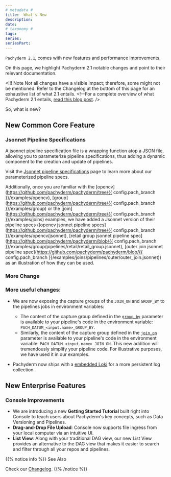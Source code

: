 ```yaml
---
# metadata # 
title:  What's New
description: 
date: 
# taxonomy #
tags: 
series:
seriesPart:
---
```


`Pachyderm 2.1`, comes with new features and performance improvements. 

On this page, we highlight Pachyderm 2.1 notable changes and point to their relevant documentation. 

<!!! Note 
     Not all changes have a visible impact; therefore, some might not be mentioned.
     Refer to the Changelog at the bottom of this page for an exhaustive list of what 2.1 entails.
        <!--For a complete overview of what Pachyderm 2.1 entails, [read this blog post](https://www.pachyderm.com/blog/getting-ready-for-pachyderm-2/). />
 
 So, what is new?
## New Common Core Feature
### Jsonnet Pipeline Specifications 

A jsonnet pipeline specification file is a wrapping function atop a JSON file, allowing you to parameterize pipeline specifications, thus adding a dynamic component to the creation and update of pipelines.

Visit the [Jsonnet pipeline specifications](../../how-tos/pipeline-operations/jsonnet-pipeline-specs/) page to learn more about our parameterized pipeline specs. 

Additionally, once you are familiar with the [opencv](https://github.com/pachyderm/pachyderm/tree/{{ config.pach_branch }}/examples/opencv), [group](https://github.com/pachyderm/pachyderm/tree/{{ config.pach_branch }}/examples/group) or the [join](https://github.com/pachyderm/pachyderm/tree/{{ config.pach_branch }}/examples/joins) examples, we have added a Jsonnet version of their pipeline specs ([opencv jsonnet pipeline specs](https://github.com/pachyderm/pachyderm/tree/{{ config.pach_branch }}/examples/opencv/jsonnet), [retail group jsonnet pipeline spec](https://github.com/pachyderm/pachyderm/blob/{{ config.pach_branch }}/examples/group/pipelines/retail/retail_group.jsonnet), [outer join jsonnet pipeline spec](https://github.com/pachyderm/pachyderm/blob/{{ config.pach_branch }}/examples/joins/pipelines/outer/outer_join.jsonnet)) as an illustration of how they can be used. 
### More Change

### More useful changes:

- We are now exposing the capture groups of the `JOIN_ON` and `GROUP_BY` to the pipelines jobs in environment variables:

    - The content of the capture group defined in the [`group_by`](../../concepts/pipeline-concepts/datum/group/) parameter is available to your pipeline's code in the environment variable: `PACH_DATUM_<input.name>_GROUP_BY`. 
    - Similarly, the content of the capture group defined in the [`join_on`](../../concepts/pipeline-concepts/datum/join/) parameter is available to your pipeline's code in the environment variable: `PACH_DATUM_<input.name>_JOIN_ON`.
    This new addition will tremendously simplify your pipeline code. For illustrative purposes, we have used it in our examples.

- Pachyderm now ships with a [embedded Loki](../../deploy-manage/deploy/loki#default-loki-bundle) for a more persistent log collection.
## New Enterprise Features 
### Console Improvements

- We are introducing a new **Getting Started Tutorial** built right into Console to teach users about Pachyderm's key concepts, such as Data Versioning and Pipelines.
- **Drag-and-Drop File Upload**: Console now supports file ingress from your local computer via an intuitive UI.
- **List View**: Along with your traditional DAG view, our new List View provides an alternative to the DAG view that makes it easier to search and filter through all your repos and pipelines. 

{{% notice info %}} 
See Also

Check our [Changelog](https://github.com/pachyderm/pachyderm/blob/master/CHANGELOG.md).
{{% /notice %}}



